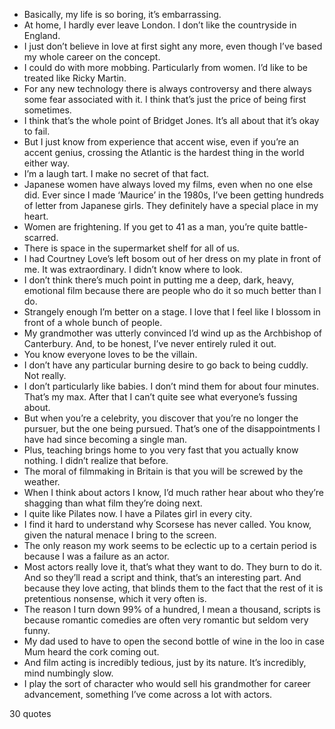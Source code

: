  - Basically, my life is so boring, it’s embarrassing.
 - At home, I hardly ever leave London. I don’t like the countryside in England.
 - I just don’t believe in love at first sight any more, even though I’ve based my whole career on the concept.
 - I could do with more mobbing. Particularly from women. I’d like to be treated like Ricky Martin.
 - For any new technology there is always controversy and there always some fear associated with it. I think that’s just the price of being first sometimes.
 - I think that’s the whole point of Bridget Jones. It’s all about that it’s okay to fail.
 - But I just know from experience that accent wise, even if you’re an accent genius, crossing the Atlantic is the hardest thing in the world either way.
 - I’m a laugh tart. I make no secret of that fact.
 - Japanese women have always loved my films, even when no one else did. Ever since I made ‘Maurice’ in the 1980s, I’ve been getting hundreds of letter from Japanese girls. They definitely have a special place in my heart.
 - Women are frightening. If you get to 41 as a man, you’re quite battle-scarred.
 - There is space in the supermarket shelf for all of us.
 - I had Courtney Love’s left bosom out of her dress on my plate in front of me. It was extraordinary. I didn’t know where to look.
 - I don’t think there’s much point in putting me a deep, dark, heavy, emotional film because there are people who do it so much better than I do.
 - Strangely enough I’m better on a stage. I love that I feel like I blossom in front of a whole bunch of people.
 - My grandmother was utterly convinced I’d wind up as the Archbishop of Canterbury. And, to be honest, I’ve never entirely ruled it out.
 - You know everyone loves to be the villain.
 - I don’t have any particular burning desire to go back to being cuddly. Not really.
 - I don’t particularly like babies. I don’t mind them for about four minutes. That’s my max. After that I can’t quite see what everyone’s fussing about.
 - But when you’re a celebrity, you discover that you’re no longer the pursuer, but the one being pursued. That’s one of the disappointments I have had since becoming a single man.
 - Plus, teaching brings home to you very fast that you actually know nothing. I didn’t realize that before.
 - The moral of filmmaking in Britain is that you will be screwed by the weather.
 - When I think about actors I know, I’d much rather hear about who they’re shagging than what film they’re doing next.
 - I quite like Pilates now. I have a Pilates girl in every city.
 - I find it hard to understand why Scorsese has never called. You know, given the natural menace I bring to the screen.
 - The only reason my work seems to be eclectic up to a certain period is because I was a failure as an actor.
 - Most actors really love it, that’s what they want to do. They burn to do it. And so they’ll read a script and think, that’s an interesting part. And because they love acting, that blinds them to the fact that the rest of it is pretentious nonsense, which it very often is.
 - The reason I turn down 99% of a hundred, I mean a thousand, scripts is because romantic comedies are often very romantic but seldom very funny.
 - My dad used to have to open the second bottle of wine in the loo in case Mum heard the cork coming out.
 - And film acting is incredibly tedious, just by its nature. It’s incredibly, mind numbingly slow.
 - I play the sort of character who would sell his grandmother for career advancement, something I’ve come across a lot with actors.

30 quotes